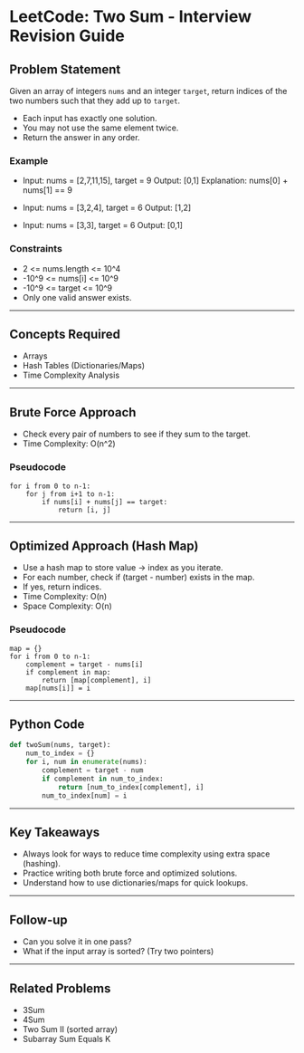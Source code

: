 # LeetCode: Two Sum - Interview Revision Guide

## Problem Statement
Given an array of integers `nums` and an integer `target`, return indices of the two numbers such that they add up to `target`.

- Each input has exactly one solution.
- You may not use the same element twice.
- Return the answer in any order.

### Example
- Input: nums = [2,7,11,15], target = 9
  Output: [0,1]
  Explanation: nums[0] + nums[1] == 9

- Input: nums = [3,2,4], target = 6
  Output: [1,2]

- Input: nums = [3,3], target = 6
  Output: [0,1]

### Constraints
- 2 <= nums.length <= 10^4
- -10^9 <= nums[i] <= 10^9
- -10^9 <= target <= 10^9
- Only one valid answer exists.

---

## Concepts Required
- Arrays
- Hash Tables (Dictionaries/Maps)
- Time Complexity Analysis

---

## Brute Force Approach
- Check every pair of numbers to see if they sum to the target.
- Time Complexity: O(n^2)

### Pseudocode
```
for i from 0 to n-1:
    for j from i+1 to n-1:
        if nums[i] + nums[j] == target:
            return [i, j]
```

---

## Optimized Approach (Hash Map)
- Use a hash map to store value -> index as you iterate.
- For each number, check if (target - number) exists in the map.
- If yes, return indices.
- Time Complexity: O(n)
- Space Complexity: O(n)

### Pseudocode
```
map = {}
for i from 0 to n-1:
    complement = target - nums[i]
    if complement in map:
        return [map[complement], i]
    map[nums[i]] = i
```

---

## Python Code
```python
def twoSum(nums, target):
    num_to_index = {}
    for i, num in enumerate(nums):
        complement = target - num
        if complement in num_to_index:
            return [num_to_index[complement], i]
        num_to_index[num] = i
```

---

## Key Takeaways
- Always look for ways to reduce time complexity using extra space (hashing).
- Practice writing both brute force and optimized solutions.
- Understand how to use dictionaries/maps for quick lookups.

---

## Follow-up
- Can you solve it in one pass?
- What if the input array is sorted? (Try two pointers)

---

## Related Problems
- 3Sum
- 4Sum
- Two Sum II (sorted array)
- Subarray Sum Equals K
